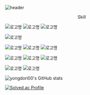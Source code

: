 ![header](https://capsule-render.vercel.app/api?type=waving&color=cceee5&height=300&section=header&text=Nut%20Alrnond&fontSize=70&fontColor=ffffff)

<center>Skill</center>
          
![로고명](https://img.shields.io/badge/c-A8B9CC.svg?&style=for-the-badge&logo=c&logoColor=FFFFFF)
![로고명](https://img.shields.io/badge/java-6DB33F.svg?&style=for-the-badge&logo=java&logoColor=FFFFFF)
![로고명](https://img.shields.io/badge/python-3776AB.svg?&style=for-the-badge&logo=python&logoColor=FFFFFF)

![로고명](https://img.shields.io/badge/android-3DDC84.svg?&style=for-the-badge&logo=android&logoColor=FFFFFF)

![로고명](https://img.shields.io/badge/spring_boot-6DB33F.svg?&style=for-the-badge&logo=springboot&logoColor=FFFFFF)
![로고명](https://img.shields.io/badge/django-092E20.svg?&style=for-the-badge&logo=django&logoColor=FFFFFF)
![로고명](https://img.shields.io/badge/vue_js-4FC08D.svg?&style=for-the-badge&logo=vuejs&logoColor=FFFFFF)

![로고명](https://img.shields.io/badge/amazon_aws-FF9900.svg?&style=for-the-badge&logo=amazon&logoColor=FFFFFF)
![로고명](https://img.shields.io/badge/docker-2496ED.svg?&style=for-the-badge&logo=docker&logoColor=FFFFFF)
![로고명](https://img.shields.io/badge/nginx-009639.svg?&style=for-the-badge&logo=nginx&logoColor=FFFFFF)

![로고명](https://img.shields.io/badge/mariadb-003545.svg?&style=for-the-badge&logo=mariadb&logoColor=FFFFFF)
![로고명](https://img.shields.io/badge/mysql-4479A1.svg?&style=for-the-badge&logo=mysql&logoColor=FFFFFF)

![yongdori00's GitHub stats](https://github-readme-stats.vercel.app/api?username=yongdori00&show_icons=true&theme=buefy)

[![Solved.ac Profile](http://mazassumnida.wtf/api/v2/generate_badge?boj=yongdori98)](https://solved.ac/yongdori98/)

<!--
**yongdori00/yongdori00** is a ✨ _special_ ✨ repository because its `README.md` (this file) appears on your GitHub profile.

Here are some ideas to get you started:

- 🔭 I’m currently working on ...
- 🌱 I’m currently learning ...
- 👯 I’m looking to collaborate on ...
- 🤔 I’m looking for help with ...
- 💬 Ask me about ...
- 📫 How to reach me: ...
- 😄 Pronouns: ...
- ⚡ Fun fact: ...
-->
